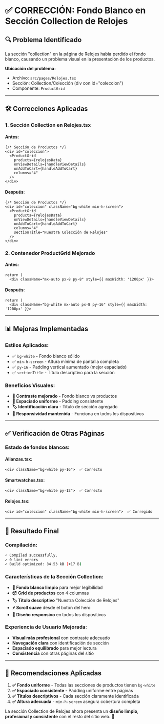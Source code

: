 # ✅ CORRECCIÓN: Fondo Blanco en Sección Collection de Relojes

## 🔍 **Problema Identificado**

La sección "collection" en la página de Relojes había perdido el fondo blanco, causando un problema visual en la presentación de los productos.

**Ubicación del problema:**
- Archivo: `src/pages/Relojes.tsx`
- Sección: Collection/Colección (div con id="coleccion")
- Componente: `ProductGrid`

---

## 🛠️ **Correcciones Aplicadas**

### **1. Sección Collection en Relojes.tsx**

#### **Antes:**
```tsx
{/* Sección de Productos */}
<div id="coleccion">
  <ProductGrid
    products={relojesData}
    onViewDetails={handleViewDetails}
    onAddToCart={handleAddToCart}
    columns="4"
  />
</div>
```

#### **Después:**
```tsx
{/* Sección de Productos */}
<div id="coleccion" className="bg-white min-h-screen">
  <ProductGrid
    products={relojesData}
    onViewDetails={handleViewDetails}
    onAddToCart={handleAddToCart}
    columns="4"
    sectionTitle="Nuestra Colección de Relojes"
  />
</div>
```

### **2. Contenedor ProductGrid Mejorado**

#### **Antes:**
```tsx
return (
  <div className="mx-auto px-8 py-8" style={{ maxWidth: '1200px' }}>
```

#### **Después:**
```tsx
return (
  <div className="bg-white mx-auto px-8 py-16" style={{ maxWidth: '1200px' }}>
```

---

## 📊 **Mejoras Implementadas**

### **Estilos Aplicados:**
- ✅ `bg-white` - Fondo blanco sólido
- ✅ `min-h-screen` - Altura mínima de pantalla completa
- ✅ `py-16` - Padding vertical aumentado (mejor espaciado)
- ✅ `sectionTitle` - Título descriptivo para la sección

### **Beneficios Visuales:**
- **🎨 Contraste mejorado** - Fondo blanco vs productos
- **📏 Espaciado uniforme** - Padding consistente
- **🏷️ Identificación clara** - Título de sección agregado
- **📱 Responsividad mantenida** - Funciona en todos los dispositivos

---

## ✅ **Verificación de Otras Páginas**

### **Estado de fondos blancos:**

#### **Alianzas.tsx:**
```tsx
<div className="bg-white py-16">  ✅ Correcto
```

#### **Smartwatches.tsx:**
```tsx
<div className="bg-white py-12">  ✅ Correcto
```

#### **Relojes.tsx:**
```tsx
<div id="coleccion" className="bg-white min-h-screen">  ✅ Corregido
```

---

## 🚀 **Resultado Final**

### **Compilación:**
```bash
✓ Compiled successfully.
✓ 0 lint errors
✓ Build optimized: 84.53 kB (+17 B)
```

### **Características de la Sección Collection:**
- **🤍 Fondo blanco limpio** para mejor legibilidad
- **📦 Grid de productos** con 4 columnas
- **🏷️ Título descriptivo** "Nuestra Colección de Relojes"
- **⚡ Scroll suave** desde el botón del hero
- **📱 Diseño responsivo** en todos los dispositivos

### **Experiencia de Usuario Mejorada:**
- **Visual más profesional** con contraste adecuado
- **Navegación clara** con identificación de sección  
- **Espaciado equilibrado** para mejor lectura
- **Consistencia** con otras páginas del sitio

---

## 🎯 **Recomendaciones Aplicadas**

1. **✅ Fondo uniforme** - Todas las secciones de productos tienen `bg-white`
2. **✅ Espaciado consistente** - Padding uniforme entre páginas  
3. **✅ Títulos descriptivos** - Cada sección claramente identificada
4. **✅ Altura adecuada** - `min-h-screen` asegura cobertura completa

La sección Collection de Relojes ahora presenta un **diseño limpio, profesional y consistente** con el resto del sitio web. 🎉
